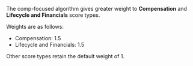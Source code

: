 The comp-focused algorithm gives greater weight to **Compensation** and **Lifecycle and Financials** score types.  

Weights are as follows:

* Compensation: 1.5
* Lifecycle and Financials: 1.5

Other score types retain the default weight of 1.